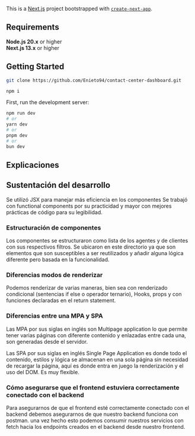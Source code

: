 This is a [Next.js](https://nextjs.org) project bootstrapped with [`create-next-app`](https://github.com/vercel/next.js/tree/canary/packages/create-next-app).

## Requirements
<b>Node.js 20.x</b> or higher <br> 
<b>Next.js 13.x</b> or higher
## Getting Started

```bash
git clone https://github.com/Enieto94/contact-center-dashboard.git

npm i
```
First, run the development server:

```bash
npm run dev
# or
yarn dev
# or
pnpm dev
# or
bun dev
```
## Explicaciones

## Sustentación del desarrollo
Se utilizó JSX para manejar más eficiencia en los componentes
Se trabajó con functional components por su practicidad y mayor con mejores prácticas de código para su legibilidad.

### Estructuración de componentes
Los componentes se estructuraron como lista de los agentes y de clientes con sus respectivos filtros.
Se ubicaron en este directorio ya que son elementos que son susceptibles a ser reutilizados y añadir alguna lógica diferente pero basada en la funcionalidad.

### Diferencias modos de renderizar
Podemos renderizar de varias maneras, bien sea con renderizado condicional (sentencias if else o operador ternario), Hooks, props y con funciones declaradas en el return statement.
### Diferencias entre una MPA y SPA
Las MPA por sus siglas en inglés son Multipage application lo que permite tener varias páginas con diferente contenido y enlazadas entre cada una, son generadas desde el servidor.

Las SPA por sus siglas en inglés Single Page Application es donde todo el contenido, estilos y lógica se almacenan en una sola página sin necesidad de recargar la página, aquí es donde entra en juego la renderización y el uso del DOM. Es muy flexible.
### Cómo asegurarse que el frontend estuviera correctamente conectado con el backend
Para asegurarnos de que el frontend esté correctamente conectado con el backend debemos asegurarnos de que nuestro backend funciona con postman. una vez hecho esto podemos consumir nuestros servicios con fetch hacia los endpoints creados en el backend desde nuestro frontend.


